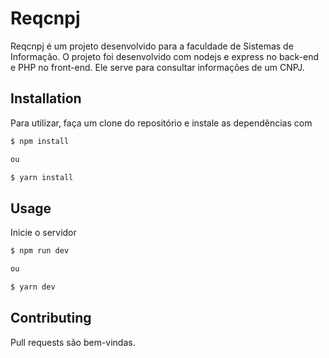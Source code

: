 # Reqcnpj

Reqcnpj é um projeto desenvolvido para a faculdade de Sistemas de Informação. O projeto foi desenvolvido com nodejs e express no back-end e PHP no front-end. Ele serve para consultar informações de um CNPJ.

## Installation

Para utilizar, faça um clone do repositório e instale as dependências com

```bash
$ npm install

ou 

$ yarn install
```

## Usage

Inicie o servidor

```python
$ npm run dev

ou

$ yarn dev
```

## Contributing
Pull requests são bem-vindas.
